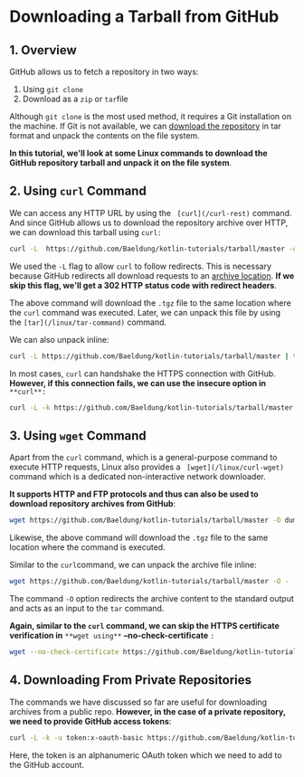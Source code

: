 # Downloading a Tarball from GitHub

## 1. Overview

GitHub allows us to fetch a repository in two ways:

1. Using `git clone`
2. Download as a `zip` or `tar`file

Although `git clone` is the most used method, it requires a Git installation on the machine. If Git is not available, we can [download the repository](https://docs.github.com/en/rest/reference/repos#download-a-repository-archive-tar) in tar format and unpack the contents on the file system.

**In this tutorial, we'll look at some Linux commands to download the GitHub repository tarball and unpack it on the file system**.

## 2. Using `curl` Command

We can access any HTTP URL by using the ` [curl](/curl-rest)` command. And since GitHub allows us to download the repository archive over HTTP, we can download this tarball using `curl:`

```bash
curl -L  https://github.com/Baeldung/kotlin-tutorials/tarball/master -o dummy.tgz
```

We used the `-L` flag to allow `curl` to follow redirects. This is necessary because GitHub redirects all download requests to an [archive location](https://raw.githubusercontent.com/Baeldung/kotlin-tutorials/tarball/master). **If we skip this flag, we'll get a 302 HTTP status code with redirect headers**.

The above command will download the `.tgz` file to the same location where the `curl` command was executed. Later, we can unpack this file by using the `[tar](/linux/tar-command)` command.

We can also unpack inline:

```bash
curl -L https://github.com/Baeldung/kotlin-tutorials/tarball/master | tar -xz
```

In most cases, `curl` can handshake the HTTPS connection with GitHub. **However, if this connection fails, we can use the insecure option in** `**curl**:`

```bash
curl -L -k https://github.com/Baeldung/kotlin-tutorials/tarball/master | tar -xz
```

## 3. Using `wget` Command

Apart from the `curl` command, which is a general-purpose command to execute HTTP requests, Linux also provides a ` [wget](/linux/curl-wget)` command which is a dedicated non-interactive network downloader.

**It supports HTTP and FTP protocols and thus can also be used to download repository archives from GitHub**:

```bash
wget https://github.com/Baeldung/kotlin-tutorials/tarball/master -O dummy.tgz
```

Likewise, the above command will download the `.tgz` file to the same location where the command is executed.

Similar to the `curl`command, we can unpack the archive file inline:

```bash
wget https://github.com/Baeldung/kotlin-tutorials/tarball/master -O - | tar -xz
```

The command `-O` option redirects the archive content to the standard output and acts as an input to the `tar` command.

**Again, similar to the `curl` command, we can skip the HTTPS certificate verification in** `**wget using**` **–no-check-certificate** `:`

```bash
wget --no-check-certificate https://github.com/Baeldung/kotlin-tutorials/tarball/master -O - | tar -xz
```

## 4. Downloading From Private Repositories

The commands we have discussed so far are useful for downloading archives from a public repo. **However, in the case of a private repository, we need to provide GitHub access tokens**:

```bash
curl -L -k -u token:x-oauth-basic https://github.com/Baeldung/kotlin-tutorials/tarball/master | tar -xz
```

Here, the token is an alphanumeric OAuth token which we need to add to the GitHub account.